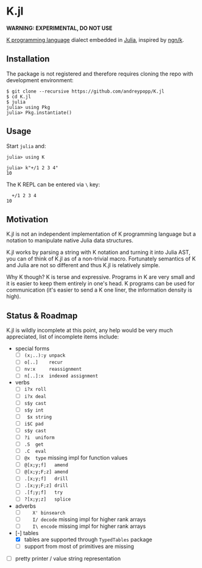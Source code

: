 # K.jl

**WARNING: EXPERIMENTAL, DO NOT USE**

[K programming language][K] dialect embedded in [Julia][], inspired by
[ngn/k][].

## Installation

The package is not registered and therefore requires cloning the repo with
development environment:

    $ git clone --recursive https://github.com/andreypopp/K.jl
    $ cd K.jl
    $ julia
    julia> using Pkg
    julia> Pkg.instantiate()

## Usage

Start `julia` and:

    julia> using K

    julia> k"+/1 2 3 4"
    10

The K REPL can be entered via `\` key:

      +/1 2 3 4
    10

## Motivation

K.jl is not an independent implementation of K programming language but a
notation to manipulate native Julia data structures.

K.jl works by parsing a string with K notation and turning it into Julia AST,
you can of think of K.jl as of a non-trivial macro. Fortunately semantics of K
and Julia are not so different and thus K.jl is relatively simple.

Why K though? K is terse and expressive. Programs in K are very small and it is
easier to keep them entirely in one's head. K programs can be used for
communication (it's easier to send a K one liner, the information density is
high).

## Status & Roadmap

K.jl is wildly incomplete at this point, any help would be very much
appreciated, list of incomplete items include:

- special forms
  - [ ] `(x;..):y unpack`
  - [ ] `o[..]    recur`
  - [ ] `nv:x     reassignment`
  - [ ] `n[..]:x  indexed assignment`
- verbs
  - [ ] `i?x roll`
  - [ ] `i?x deal`
  - [ ] `s$y cast`
  - [ ] `s$y int`
  - [ ] ` $x string`
  - [ ] `i$C pad`
  - [ ] `s$y cast`
  - [ ] `?i  uniform`
  - [ ] `.S  get`
  - [ ] `.C  eval`
  - [ ] `@x  type` missing impl for function values
  - [ ] `@[x;y;f]   amend`
  - [ ] `@[x;y;F;z] amend`
  - [ ] `.[x;y;f]   drill`
  - [ ] `.[x;y;F;z] drill`
  - [ ] `.[f;y;f]   try`
  - [ ] `?[x;y;z]   splice`
- adverbs
  - [ ] `   X' binsearch`
  - [ ] `   I/ decode` missing impl for higher rank arrays
  - [ ] `   I\ encode` missing impl for higher rank arrays
- [-] tables
  - [x] tables are supported through `TypedTables` package
  - [ ] support from most of primitives are missing
- [ ] pretty printer / value string representation

[Julia]: https://julialang.org
[K]: https://en.wikipedia.org/wiki/K_(programming_language)
[ngn/k]: https://codeberg.org/ngn/k
